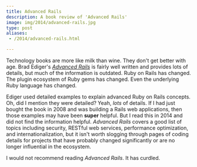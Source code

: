 ```yaml
---
title: Advanced Rails
description: A book review of 'Advanced Rails'
image: img/2014/advanced-rails.jpg
type: post
aliases:
 - /2014/advanced-rails.html

---
```

Technology books are more like milk than wine. They don't get better with age.
Brad Ediger's *[Advanced
Rails](http://www.amazon.com/Advanced-Rails-Brad-Ediger/dp/0596510322)* is
fairly well written and provides lots of details, but much of the information
is outdated. Ruby on Rails has changed. The plugin ecosystem of Ruby gems has
changed. Even the underlying Ruby language has changed.

Ediger used detailed examples to explain advanced Ruby on Rails concepts. Oh,
did I mention they were detailed? Yeah, *lots* of details. If I had just bought
the book in 2008 and was building a Rails web applications, then those examples
may have been **super** helpful. But I read this in 2014 and did not find the
information helpful. *Advanced Rails* covers a good list of topics including
security, RESTful web services, performance optimization, and
internationalization, but it isn't worth slogging through pages of coding
details for projects that have probably changed significantly or are no longer
influential in the ecosystem.

I would not recommend reading *Advanced Rails*. It has curdled.
